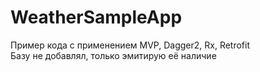 # WeatherSampleApp
Пример кода с применением MVP, Dagger2, Rx, Retrofit<br>
Базу не добавлял, только эмитирую её наличие

